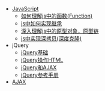 * [JavaScript](https://developer.mozilla.org/zh-CN/docs/Learn/JavaScript)
  * [如何理解js中的函数(Function)](/前端/JavaScript/如何理解js中的函数(Function) "如何理解js中的函数(Function)")
  * [js中如何实现继承](/前端/JavaScript/js中如何实现继承 "js中如何实现继承")
  * [深入理解js中的原型对象，原型链](/前端/JavaScript/深入理解js中的原型对象，原型链 "深入理解js中的原型对象，原型链")
  * [js中实现深拷贝(深度克隆)](/前端/JavaScript/js中实现深拷贝(深度克隆) "js中实现深拷贝(深度克隆)")
* jQuery
  * [jQuery基础](/前端/JavaScript/jQuery基础 "jQuery基础")
  * [jQuery操作HTML](/前端/JavaScript/jQuery操作HTML "jQuery操作HTML")
  * [jQuery和AJAX](/前端/JavaScript/jQuery和AJAX "jQuery和AJAX")
  * [jQuery参考手册](https://www.nowcoder.com/tutorial/62/8e8d1e7e03434b7c99cd355de3aa294d)
* [AJAX](/前端/JavaScript/AJAX "AJAX")
